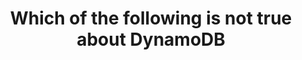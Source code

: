 ---
layout: answer
title: "Which of the following is not true about DynamoDB"
blurb: "Amazon DynamoDB is a NoSQL database that supports key-value and document data models. Furthermore, Amazon's DynamoDB brags that it provides native, ser"
quid: 187
---